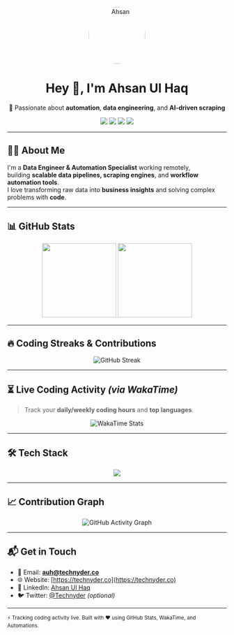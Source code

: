 <!-- Personal GitHub Profile README -->

<p align="center">
  <img src="https://technyder.co/assets/images/Technyder.png" alt="Ahsan" width="130" style="border-radius:50%;" />
</p>

<h1 align="center">Hey 👋, I'm Ahsan Ul Haq</h1>

<p align="center">
  🚀 Passionate about <strong>automation</strong>, <strong>data engineering</strong>, and <strong>AI-driven scraping</strong>  
</p>

<p align="center">
  <a href="https://technyder.co"><img src="https://img.shields.io/badge/🌐%20Portfolio-Technyder.co-blue?style=flat-square" /></a>
  <a href="mailto:auh@technyder.co"><img src="https://img.shields.io/badge/📧%20Email-auh@technyder.co-red?style=flat-square" /></a>
  <a href="https://www.linkedin.com/in/ahsanulhaq/"><img src="https://img.shields.io/badge/💼%20LinkedIn-Connect-green?style=flat-square" /></a>
  <a href="https://github.com/ahsanulhaq3720"><img src="https://img.shields.io/badge/💻%20GitHub-ahsanulhaq3720-black?style=flat-square" /></a>
</p>

---

## 👨‍💻 **About Me**

I'm a **Data Engineer & Automation Specialist** working remotely,  
building **scalable data pipelines, scraping engines**, and **workflow automation tools**.  
I love transforming raw data into **business insights** and solving complex problems with **code**.

---

## 📊 **GitHub Stats**

<p align="center">
  <img src="https://github-readme-stats.vercel.app/api?username=ahsanulhaq3720&show_icons=true&theme=tokyonight&count_private=true" height="170"/>
  <img src="https://github-readme-stats.vercel.app/api/top-langs/?username=ahsanulhaq3720&layout=compact&theme=tokyonight" height="170"/>
</p>

---

## 🔥 **Coding Streaks & Contributions**

<p align="center">
  <img src="https://streak-stats.demolab.com/?user=ahsanulhaq3720&theme=tokyonight&hide_border=true" alt="GitHub Streak" />
</p>

---

## ⏳ **Live Coding Activity** *(via WakaTime)*

> Track your **daily/weekly coding hours** and **top languages**.

<p align="center">
  <img src="https://github-readme-stats.vercel.app/api/wakatime?username=ahsanulhaq&theme=tokyonight" alt="WakaTime Stats" />
</p>

---

## 🛠️ **Tech Stack**

<p align="center">
  <img src="https://skillicons.dev/icons?i=python,js,ts,nodejs,react,nextjs,html,css,postgresql,mysql,docker,git,github,linux,aws" />
</p>

---

## 📈 **Contribution Graph**

<p align="center">
  <img src="https://github-readme-activity-graph.vercel.app/graph?username=ahsanulhaq3720&theme=tokyo-night" alt="GitHub Activity Graph" />
</p>

---

## 📬 **Get in Touch**

- 📧 Email: **auh@technyder.co**  
- 🌐 Website: [https://technyder.co](https://technyder.co)  
- 💼 LinkedIn: [Ahsan Ul Haq](https://www.linkedin.com/in/ahsanulhaq/)  
- 🐦 Twitter: [@Technyder](https://twitter.com/technyder) *(optional)*

---

<sub>⚡ Tracking coding activity live. Built with ❤️ using GitHub Stats, WakaTime, and Automations.</sub>
